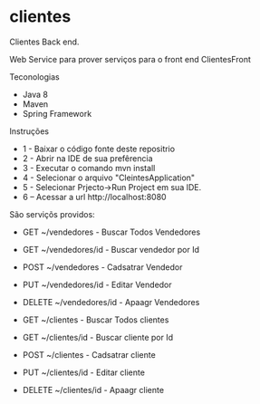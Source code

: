 # clientes

Clientes Back end.

Web Service para prover serviços para o front end ClientesFront

Teconologias 
- Java 8
- Maven
- Spring Framework

Instruções 
- 1 - Baixar o código fonte deste repositrio 
- 2 - Abrir na IDE de sua prefêrencia
- 3 - Executar o comando mvn install
- 4 - Selecionar o arquivo "CleintesApplication"
- 5 - Selecionar Prjecto->Run Project em sua IDE.
- 6 – Acessar a url http://localhost:8080

São serviçõs providos:
- GET ~/vendedores - Buscar Todos Vendedores
- GET ~/vendedores/id - Buscar vendedor por Id
- POST ~/vendedores - Cadsatrar Vendedor
- PUT ~/vendedores/id - Editar Vendedor
- DELETE ~/vendedores/id - Apaagr Vendedores

- GET ~/clientes - Buscar Todos clientes
- GET ~/clientes/id - Buscar cliente por Id
- POST ~/clientes - Cadsatrar cliente
- PUT ~/clientes/id - Editar cliente
- DELETE ~/clientes/id - Apaagr cliente
